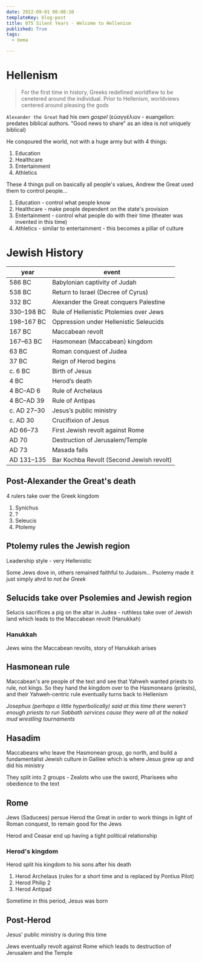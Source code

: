 ```yaml
---
date: 2022-09-01 06:08:10
templateKey: blog-post
title: 075 Silent Years - Welcome to Hellenism
published: True
tags:
  - bema

---
```


# Hellenism

> For the first time in history, Greeks redefined worldfiew to be cenetered
> around the individual. Prior to Hellenism, worldviews centered around
> pleasing the gods

`Alexander the Great` had his own _gospel_ (εὐαγγέλιον - euangelion: predates biblical authors. "Good news to share" as an idea is not uniquely biblical)

He conqoured the world, not with a huge army but with 4 things:

1. Education
2. Healthcare
3. Entertainment
4. Athletics

These 4 things pull on basically all people's values, Andrew the Great used them to control people...

1. Education - control what people know
2. Healthcare - make people dependent on the state's provision
3. Entertainment - control what people do with their time (theater was invented in this time)
4. Athletics - similar to entertainment - this becomes a pillar of culture

# Jewish History

| **year** | **event** |
| --- | --- |
| 586 BC       | Babylonian captivity of Judah           | 
| 538 BC       | Return to Israel (Decree of Cyrus)      | 
| 332 BC       | Alexander the Great conquers Palestine  | 
| 330–198 BC   | Rule of Hellenistic Ptolemies over Jews | 
| 198–167 BC   | Oppression under Hellenistic Seleucids  | 
| 167 BC       | Maccabean revolt                        | 
| 167–63 BC    | Hasmonean (Maccabean) kingdom           | 
| 63 BC        | Roman conquest of Judea                 | 
| 37 BC        | Reign of Herod begins                   | 
| c. 6 BC      | Birth of Jesus                          | 
| 4 BC         | Herod’s death                           | 
| 4 BC–AD 6    | Rule of Archelaus        | 
| 4 BC–AD 39   | Rule of Antipas          | 
| c. AD 27–30  | Jesus’s public ministry  | 
| c. AD 30     | Crucifixion of Jesus     | 
| AD 66–73     | First Jewish revolt against Rome | 
| AD 70        | Destruction of Jerusalem/Temple  | 
| AD 73        | Masada falls                     | 
| AD 131–135   | Bar Kochba Revolt (Second Jewish revolt) |

## Post-Alexander the Great's death

4 rulers take over the Greek kingdom

1. Synichus
2. ?
3. Seleucis
4. Ptolemy

## Ptolemy rules the Jewish region

Leadership style - very Hellenistic

Some Jews dove in, others remained faithful to Judaism... Psolemy made it just simply ahrd to _not be Greek_

## Selucids take over Psolemies and Jewish region

Selucis sacrifices a pig on the altar in Judea - ruthless take over of Jewish
land which leads to the Maccabean revolt (Hanukkah)

### Hanukkah

Jews wins the Maccabean revolts, story of Hanukkah arises

## Hasmonean rule

Maccabean's are people of the text and see that Yahweh wanted priests to rule,
not kings. So they hand the kingdom over to the Hasmoneans (priests), and their
Yahweh-centric rule eventually turns back to Hellenism

_Josephus (perhaps a little hyperbolically) said at this time there weren't enough priests to run Sabbath services cause they were all at the naked mud wrestling tournaments_

## Hasadim

Maccabeans who leave the Hasmonean group, go north, and build a fundamentalist Jewish culture in Galilee which is where Jesus grew up and did his ministry

They split into 2 groups - Zealots who use the sword, Pharisees who obedience to the text

## Rome

Jews (Saducees) persue Herod the Great in order to work things in light of Roman conquest, to remain good for the Jews


Herod and Ceasar end up having a tight political relationship

### Herod's kingdom

Herod split his kingdom to his sons after his death

1. Herod Archelaus (rules for a short time and is replaced by Pontius Pilot)
2. Herod Philip 2
3. Herod Antipad

Sometime in this period, Jesus was born

## Post-Herod

Jesus' public ministry is during this time

Jews eventually revolt against Rome which leads to destruction of Jerusalem and the Temple
